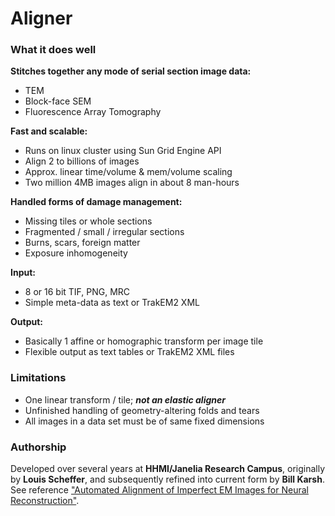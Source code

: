 Aligner
=======

### What it does well

**Stitches together any mode of serial section image data:**

- TEM
- Block-face SEM
- Fluorescence Array Tomography

**Fast and scalable:**

- Runs on linux cluster using Sun Grid Engine API
- Align 2 to billions of images
- Approx. linear time/volume & mem/volume scaling
- Two million 4MB images align in about 8 man-hours

**Handled forms of damage management:**

- Missing tiles or whole sections
- Fragmented / small / irregular sections
- Burns, scars, foreign matter
- Exposure inhomogeneity

**Input:**

- 8 or 16 bit TIF, PNG, MRC
- Simple meta-data as text or TrakEM2 XML

**Output:**

- Basically 1 affine or homographic transform per image tile
- Flexible output as text tables or TrakEM2 XML files

### Limitations

- One linear transform / tile; **_not an elastic aligner_**
- Unfinished handling of geometry-altering folds and tears
- All images in a data set must be of same fixed dimensions

### Authorship

Developed over several years at **HHMI/Janelia Research Campus**, originally by **Louis Scheffer**, and subsequently refined into current form by **Bill Karsh**. See reference ["Automated Alignment of Imperfect EM Images for Neural Reconstruction"](http://arxiv.org/abs/1304.6034).

